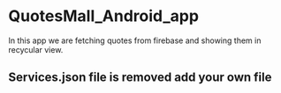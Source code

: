 # QuotesMall_Android_app
In this app we are fetching quotes from firebase and showing them in recycular view.
## Services.json file is removed add your own file
